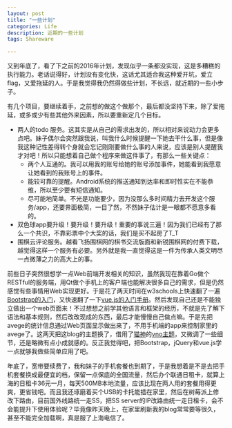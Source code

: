 ```yaml
---
layout: post
title: "一些计划"
categories: Life
description: 近期的一些计划
tags: Shareware

---
```


又到年底了，看了下之前的2016年计划，发现似乎一条都没实现，这是多糟糕的执行能力。老话说得好，计划没有变化快，这话尤其适合我这种爱开坑，爱立flag，又爱拖延的人。于是我觉得我仍然得做些计划，不长远，就近期的一些小步子。

有几个项目，要继续着手，之前想的做这个做那个，最后都没坚持下来，除了爱拖延，或多或少有些其他外来因素，所以要重新定几个目标。

- 两人的todo 服务。这其实是从自己的需求出发的，所以相对来说动力会更多点吧。妹子偶尔会突然跟我说，叫我什么时候提醒一下她去干什么事，但是像我这种记性差得转个身就会忘记刚刚要做什么事的人来说，应该是别人提醒我才对吧！所以只能想着自己做个程序来做这件事了，有那么一些关键点：
  - 两个人互通的。我可以用我的账号给她的账号添加事件，她能看到我愿意让她看到的我账号上的事件。
  - 能较可靠的提醒。Android系统的推送通知到达率和即时性实在不能恭维，所以至少要有短信通知。
  - 尽可能地简单。不光是功能要少，因为没那么多时间精力去开发这个服务/app，还要界面极简，一目了然，不然妹子估计是一眼都不愿意多看的。
- 双色球app要升级！要升级！要升级！重要的事说三遍！因为我们已经有了那么一个共识，不靠彩票中个大奖的话，我们是买不起房了T_T
- 围棋云评论服务。越看飞扬围棋网的棋书交流版面和新锐围棋网的付费下载，越觉得这样一个服务有必要。另外就是我一直觉得这是一件为传承人类文明尽一点微薄之力的高大上的事。

前些日子突然很想学一点Web前端开发相关的知识，虽然我现在靠着Go做个RESTful的服务端，用Qt做个手机上的客户端也能解决很多自己的需求，但是仍然感觉有些事情用Web实现更好。于是花了两天时间在w3schools上快速翻了一遍[Bootstrap的入门](http://www.w3schools.com/bootstrap/default.asp)，又快速翻了一下[vue.js的入门手册](https://vuejs.org.cn/guide/overview.html)。然后发现自己还是不能独立做出一个web页面来！不过想想之前学其他语言和框架的经历，不就是先了解下语法和基本规则，然后改改现成的东西，最后才能慢慢自己做点嘛。于是先把avege的统计信息通过Web页面显示做出来了，不用手机端的app来控制家里的avege了。这两天把这blog的主题换了，借用了[猫神](https://github.com/onevcat)的[vno主题](https://github.com/onevcat/vno-jekyll)，又微调了一些细节，还是略微有点小成就感的。反正我觉得吧，把Bootstrap，jQuery和vue.js学一点就够我做些简单应用了吧。

年底了，宽带要续费了，我和妹子的手机套餐也到期了，于是我想着是不是去把手机套餐换成最便宜的档，保留一点保底的全国流量，然后办个联通日租卡，就算上海的日租卡36元一月，每天500MB本地流量，应该比现在两人用的套餐用得更爽，更省钱吧。而且我还琢磨着买个USB的卡托能插在家里，然后在树莓派上修改下路由，目前国外线路统一走SS，把SS server的IP改路由统一走日租卡，会不会能提升下使用体验呢？毕竟像昨天晚上，在家里刷新我的blog常常要等很久，甚至不能完全加载啊，真是服了上海电信了。